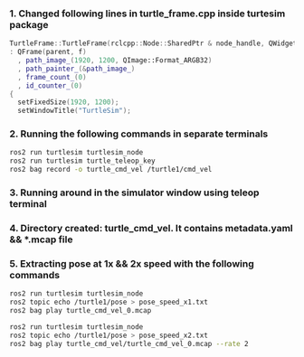 ### 1. Changed following lines in turtle_frame.cpp inside turtesim package

``` cpp
TurtleFrame::TurtleFrame(rclcpp::Node::SharedPtr & node_handle, QWidget * parent, Qt::WindowFlags f)
: QFrame(parent, f)
  , path_image_(1920, 1200, QImage::Format_ARGB32)
  , path_painter_(&path_image_)
  , frame_count_(0)
  , id_counter_(0)
{
  setFixedSize(1920, 1200);
  setWindowTitle("TurtleSim");
```

### 2. Running the following commands in separate terminals

``` bash
ros2 run turtlesim turtlesim_node
ros2 run turtlesim turtle_teleop_key
ros2 bag record -o turtle_cmd_vel /turtle1/cmd_vel
```

### 3. Running around in the simulator window using teleop terminal

### 4. Directory created: turtle_cmd_vel. It contains metadata.yaml && *.mcap file

### 5. Extracting pose at 1x && 2x speed with the following commands

``` bash
ros2 run turtlesim turtlesim_node
ros2 topic echo /turtle1/pose > pose_speed_x1.txt
ros2 bag play turtle_cmd_vel_0.mcap

ros2 run turtlesim turtlesim_node
ros2 topic echo /turtle1/pose > pose_speed_x2.txt
ros2 bag play turtle_cmd_vel/turtle_cmd_vel_0.mcap --rate 2
```